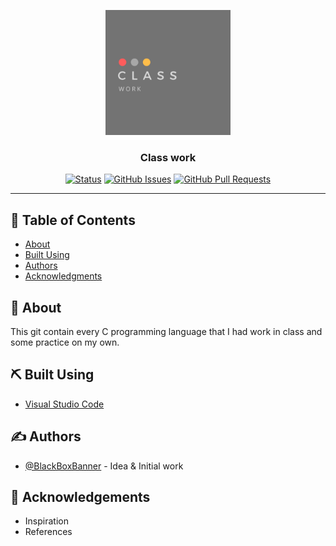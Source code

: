 <p align="center">
  <a href="" rel="noopener">
 <img width=200px height=200px src="https://github.com/BlackBoxBanner/Class/blob/master/img/logo2.png?raw=true" alt="Project logo"></a>
</p>

<h3 align="center">Class work</h3>

<div align="center">

[![Status](https://img.shields.io/badge/status-active-success.svg)]()
[![GitHub Issues](https://img.shields.io/github/issues/kylelobo/The-Documentation-Compendium.svg)](https://github.com/BlackBoxBanner/Class/issues)
[![GitHub Pull Requests](https://img.shields.io/github/issues-pr/kylelobo/The-Documentation-Compendium.svg)](https://github.com/BlackBoxBanner/Class/pulls)

</div>

---



## 📝 Table of Contents

- [About](#about)
- [Built Using](#built_using)
- [Authors](#authors)
- [Acknowledgments](#acknowledgement)

## 🧐 About <a name = "about"></a>

This git contain every C programming language that I had work in class and some practice on my own.

## ⛏️ Built Using <a name = "built_using"></a>

- [Visual Studio Code](https://code.visualstudio.com/)
## ✍️ Authors <a name = "authors"></a>

- [@BlackBoxBanner](https://github.com/BlackBoxBanner) - Idea & Initial work

## 🎉 Acknowledgements <a name = "acknowledgement"></a>

- Inspiration
- References
